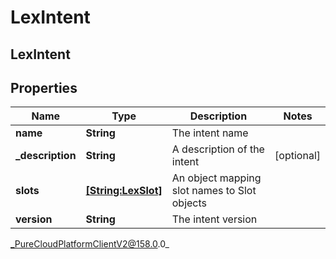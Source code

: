 # LexIntent

## LexIntent

## Properties

|Name | Type | Description | Notes|
|------------ | ------------- | ------------- | -------------|
| **name** | **String** | The intent name | |
| **_description** | **String** | A description of the intent | [optional] |
| **slots** | [**[String:LexSlot]**](LexSlot) | An object mapping slot names to Slot objects | |
| **version** | **String** | The intent version | |



_PureCloudPlatformClientV2@158.0.0_
